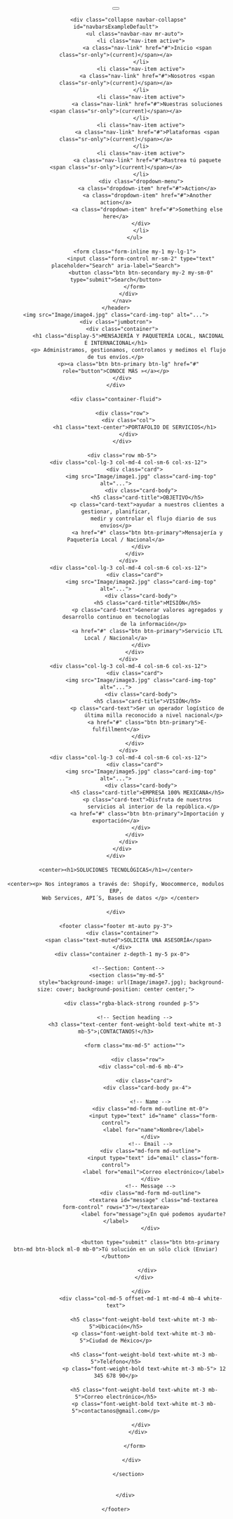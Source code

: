 <!DOCTYPE html>
<html lang="en">

<head>
    <meta charset="UTF-8">
    <meta http-equiv="X-UA-Compatible" content="IE=edge">
    <meta name="viewport" content="width=device-width, initial-scale=1.0">
    <title>Express-pl | Envíos de primer milla</title>
    <link rel="stylesheet" href="https://cdn.jsdelivr.net/npm/bootstrap@4.6.2/dist/css/bootstrap.min.css"
        integrity="sha384-xOolHFLEh07PJGoPkLv1IbcEPTNtaed2xpHsD9ESMhqIYd0nLMwNLD69Npy4HI+N" crossorigin="anonymous">
    <link rel="stylesheet" href="assets/styles.css">
</head>

<body>
    <header>
        <nav class="navbar-expand-md navbar-dark bg-dark fixed-top">
            <a class="navbar-brand" href="#"></a>
            <button class="navbar-toggler" type="button" data-toggle="collapse" data-target="#navbarsExampleDefault"
                aria-controls="navbarsExampleDefault" aria-expanded="false" aria-label="Toggle navigation">
                <span class="navbar-toggler-icon"></span>
            </button>
            

            <div class="collapse navbar-collapse" id="navbarsExampleDefault">
                <ul class="navbar-nav mr-auto">
                    <li class="nav-item active">
                        <a class="nav-link" href="#">Inicio <span class="sr-only">(current)</span></a>
                    </li>
                    <li class="nav-item active">
                        <a class="nav-link" href="#">Nosotros <span class="sr-only">(current)</span></a>
                    </li>
                    <li class="nav-item active">
                        <a class="nav-link" href="#">Nuestras soluciones <span class="sr-only">(current)</span></a>
                    </li>
                    <li class="nav-item active">
                        <a class="nav-link" href="#">Plataformas <span class="sr-only">(current)</span></a>
                    </li>
                    <li class="nav-item active">
                        <a class="nav-link" href="#">Rastrea tú paquete <span class="sr-only">(current)</span></a>
                    </li>
                    <div class="dropdown-menu">
                        <a class="dropdown-item" href="#">Action</a>
                        <a class="dropdown-item" href="#">Another action</a>
                        <a class="dropdown-item" href="#">Something else here</a>
                    </div>
                    </li>
                </ul>

                <form class="form-inline my-1 my-lg-1">
                    <input class="form-control mr-sm-2" type="text" placeholder="Search" aria-label="Search">
                    <button class="btn btn-secondary my-2 my-sm-0" type="submit">Search</button>
                </form>
            </div>
        </nav>
    </header>
    <img src="Image/image4.jpg" class="card-img-top" alt="...">
    <div class="jumbotron">
        <div class="container">
            <h1 class="display-5">MENSAJERÍA Y PAQUETERÍA LOCAL, NACIONAL E INTERNACIONAL</h1>
            <p> Administramos, gestionamos, controlamos y medimos el flujo de tus envíos.</p>
            <p><a class="btn btn-primary btn-lg" href="#" role="button">CONOCE MÁS »</a></p>
        </div>
    </div>

    <div class="container-fluid">

        <div class="row">
            <div class="col">
                <h1 class="text-center">PORTAFOLIO DE SERVICIOS</h1>
            </div>
        </div>

        <div class="row mb-5">
            <div class="col-lg-3 col-md-4 col-sm-6 col-xs-12">
                <div class="card">
                    <img src="Image/image1.jpg" class="card-img-top" alt="...">
                    <div class="card-body">
                        <h5 class="card-title">OBJETIVO</h5>
                        <p class="card-text">ayudar a nuestros clientes a gestionar, planificar,
                            medir y controlar el flujo diario de sus envíos</p>
                        <a href="#" class="btn btn-primary">Mensajería y Paquetería Local / Nacional</a>
                    </div>
                </div>
            </div>
            <div class="col-lg-3 col-md-4 col-sm-6 col-xs-12">
                <div class="card">
                    <img src="Image/image2.jpg" class="card-img-top" alt="...">
                    <div class="card-body">
                        <h5 class="card-title">MISIÓN</h5>
                        <p class="card-text">Generar valores agregados y desarrollo continuo en tecnologías
                            de la información</p>
                        <a href="#" class="btn btn-primary">Servicio LTL Local / Nacional</a>
                    </div>
                </div>
            </div>
            <div class="col-lg-3 col-md-4 col-sm-6 col-xs-12">
                <div class="card">
                    <img src="Image/image3.jpg" class="card-img-top" alt="...">
                    <div class="card-body">
                        <h5 class="card-title">VISIÓN</h5>
                        <p class="card-text">Ser un operador logístico de
                            última milla reconocido a nivel nacional</p>
                        <a href="#" class="btn btn-primary">E-fulfillment</a>
                    </div>
                </div>
            </div>
            <div class="col-lg-3 col-md-4 col-sm-6 col-xs-12">
                <div class="card">
                    <img src="Image/image5.jpg" class="card-img-top" alt="...">
                    <div class="card-body">
                        <h5 class="card-title">EMPRESA 100% MEXICANA</h5>
                        <p class="card-text">Disfruta de nuestros
                            servicios al interior de la república.</p>
                        <a href="#" class="btn btn-primary">Importación y exportación</a>
                    </div>
                </div>
            </div>
        </div>
    </div>

    <center><h1>SOLUCIONES TECNOLÓGICAS</h1></center>

    <center><p> Nos integramos a través de: Shopify, Woocommerce, modulos ERP,
       Web Services, API´S, Bases de datos </p> </center>
  
    </div>

    <footer class="footer mt-auto py-3">
        <div class="container">
            <span class="text-muted">SOLICITA UNA ASESORÍA</span>
        </div>
        <div class="container z-depth-1 my-5 px-0">

            <!--Section: Content-->
            <section class="my-md-5" 
              style="background-image: url(Image/image7.jpg); background-size: cover; background-position: center center;">
          
              <div class="rgba-black-strong rounded p-5">
          
                <!-- Section heading -->
                <h3 class="text-center font-weight-bold text-white mt-3 mb-5">¡CONTACTANOS!</h3>
          
                <form class="mx-md-5" action="">
          
                  <div class="row">
                    <div class="col-md-6 mb-4">
          
                      <div class="card">
                        <div class="card-body px-4">
          
                          <!-- Name -->
                          <div class="md-form md-outline mt-0">
                            <input type="text" id="name" class="form-control">
                            <label for="name">Nombre</label>
                          </div>
                          <!-- Email -->
                          <div class="md-form md-outline">
                            <input type="text" id="email" class="form-control">
                            <label for="email">Correo electrónico</label>
                          </div>
                          <!-- Message -->
                          <div class="md-form md-outline">
                            <textarea id="message" class="md-textarea form-control" rows="3"></textarea>
                            <label for="message">¿En qué podemos ayudarte?</label>
                          </div>
          
                          <button type="submit" class="btn btn-primary btn-md btn-block ml-0 mb-0">Tú solución en un sólo click (Enviar)</button>
          
                        </div>
                      </div>
          
                    </div>
                    <div class="col-md-5 offset-md-1 mt-md-4 mb-4 white-text">
          
                      <h5 class="font-weight-bold text-white mt-3 mb-5">Ubicación</h5>
                      <p class="font-weight-bold text-white mt-3 mb-5">Ciudad de México</p>
          
                      <h5 class="font-weight-bold text-white mt-3 mb-5">Teléfono</h5>
                      <p class="font-weight-bold text-white mt-3 mb-5"> 12 345 678 90</p>
          
                      <h5 class="font-weight-bold text-white mt-3 mb-5">Correo electrónico</h5>
                      <p class="font-weight-bold text-white mt-3 mb-5">contactanos@gmail.com</p>
          
                    </div>
                  </div>
          
                </form>
          
              </div>
          
            </section>
          
          
          </div>
          
    </footer>
</body>

</html>
